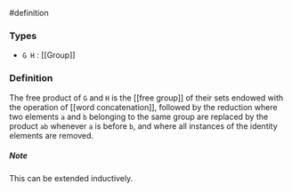 #definition
### Types
- `G H` : [[Group]]
### Definition
The free product of `G` and `H` is the [[free group]] of their sets endowed with the operation of [[word concatenation]], followed by the reduction where two elements `a` and `b` belonging to the same group are replaced by the product `ab` whenever `a` is before `b`, and where all instances of the identity elements are removed.
##### Note
This can be extended inductively.